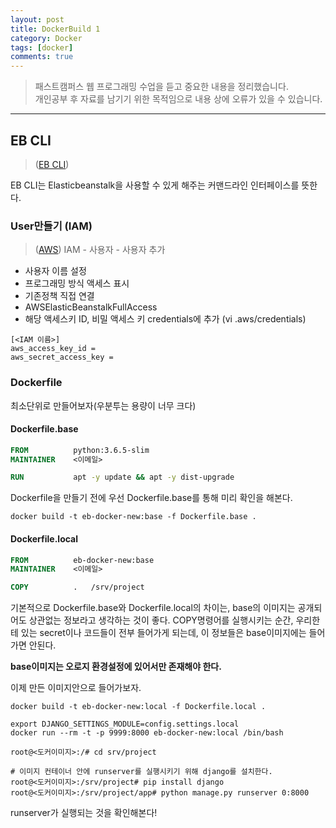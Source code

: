 ```yaml
---
layout: post
title: DockerBuild 1
category: Docker
tags: [docker]
comments: true
---
```


> 패스트캠퍼스 웹 프로그래밍 수업을 듣고 중요한 내용을 정리했습니다.     
개인공부 후 자료를 남기기 위한 목적임으로 내용 상에 오류가 있을 수 있습니다.      

<hr>

## EB CLI

> ([EB CLI](https://docs.aws.amazon.com/ko_kr/elasticbeanstalk/latest/dg/eb-cli3-configuration.html))

EB CLI는 Elasticbeanstalk을 사용할 수 있게 해주는 커맨드라인 인터페이스를 뜻한다.

### User만들기 (IAM)

> ([AWS](https://aws.amazon.com/ko/))
> IAM - 사용자 - 사용자 추가

- 사용자 이름 설정
- 프로그래밍 방식 액세스 표시
- 기존정책 직접 연결
- AWSElasticBeanstalkFullAccess
- 해당 액세스키 ID, 비밀 액세스 키 credentials에 추가 (vi .aws/credentials)

```
[<IAM 이름>]
aws_access_key_id =
aws_secret_access_key =
```

### Dockerfile

최소단위로 만들어보자(우분투는 용량이 너무 크다)

#### Dockerfile.base

```Dockerfile
FROM          python:3.6.5-slim
MAINTAINER    <이메일>

RUN           apt -y update && apt -y dist-upgrade
```

Dockerfile을 만들기 전에 우선 Dockerfile.base를 통해 미리 확인을 해본다.

```shell
docker build -t eb-docker-new:base -f Dockerfile.base .
```

#### Dockerfile.local

```Dockerfile
FROM          eb-docker-new:base
MAINTAINER    <이메일>

COPY          .   /srv/project
```

기본적으로 Dockerfile.base와 Dockerfile.local의 차이는, base의 이미지는 공개되어도 상관없는 정보라고 생각하는 것이 좋다. COPY명령어를 실행시키는 순간, 우리한테 있는 secret이나 코드들이 전부 들어가게 되는데, 이 정보들은 base이미지에는 들어가면 안된다.

**base이미지는 오로지 환경설정에 있어서만 존재해야 한다.**

이제 만든 이미지안으로 들어가보자.

```shell
docker build -t eb-docker-new:local -f Dockerfile.local .

export DJANGO_SETTINGS_MODULE=config.settings.local
docker run --rm -t -p 9999:8000 eb-docker-new:local /bin/bash
```

```
root@<도커이미지>:/# cd srv/project

# 이미지 컨테이너 안에 runserver를 실행시키기 위해 django를 설치한다.
root@<도커이미지>:/srv/project# pip install django
root@<도커이미지>:/srv/project/app# python manage.py runserver 0:8000
```

runserver가 실행되는 것을 확인해본다!
